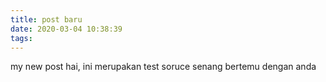 ```yaml
---
title: post baru
date: 2020-03-04 10:38:39
tags:
---
```

my new post hai, ini merupakan test soruce senang bertemu dengan anda
